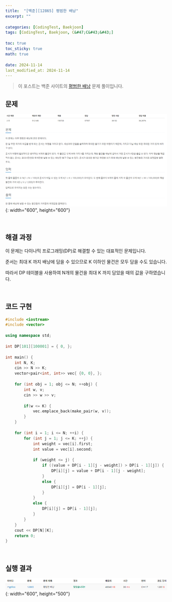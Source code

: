 ```yaml
---
title:  "[백준][12865] 평범한 배낭"
excerpt: ""

categories: [CodingTest, Baekjoon]
tags: [CodingTest, Baekjoon, C&#47;C&#43;&#43;]

toc: true
toc_sticky: true
math: true
 
date: 2024-11-14
last_modified_at: 2024-11-14
---
```


> 이 포스트는 백준 사이트의 [평범한 배낭](https://www.acmicpc.net/problem/12865) 문제 풀이입니다.  

## 문제

![문제](/assets/img/Boj/평범한배낭_문제.png){: width="600", height="600"}  

<br/>

## 해결 과정

이 문제는 다이나믹 프로그래밍(DP)로 해결할 수 있는 대표적인 문제입니다.  

준서는 최대 K 까지 배낭에 담을 수 있으므로 K 이하인 물건은 모두 담을 수도 있습니다.  

따라서 DP 테이블을 사용하여 N개의 물건을 최대 K 까지 담았을 때의 값을 구하였습니다.  

<br/>

## 코드 구현

```c++
#include <iostream>
#include <vector>

using namespace std;

int DP[101][100001] = { 0, };

int main() {
	int N, K;
	cin >> N >> K;
	vector<pair<int, int>> vec{ {0, 0}, };

	for (int obj = 1; obj <= N; ++obj) {
		int w, v;
		cin >> w >> v;

		if(w <= K) {
            vec.emplace_back(make_pair(w, v));
        }
	}

	for (int i = 1; i <= N; ++i) {
		for (int j = 1; j <= K; ++j) {
			int weight = vec[i].first;
			int value = vec[i].second;

			if (weight <= j) {
				if ((value + DP[i - 1][j - weight]) > DP[i - 1][j]) {
					DP[i][j] = value + DP[i - 1][j - weight];
                }
				else {
					DP[i][j] = DP[i - 1][j];
                }
			}
			else {
				DP[i][j] = DP[i - 1][j];
            }
		}
	}
	cout << DP[N][K];
	return 0;
}
```

<br/>

## 실행 결과

![결과](/assets/img/Boj/평범한배낭_결과.png){: width="600", height="500"}  

